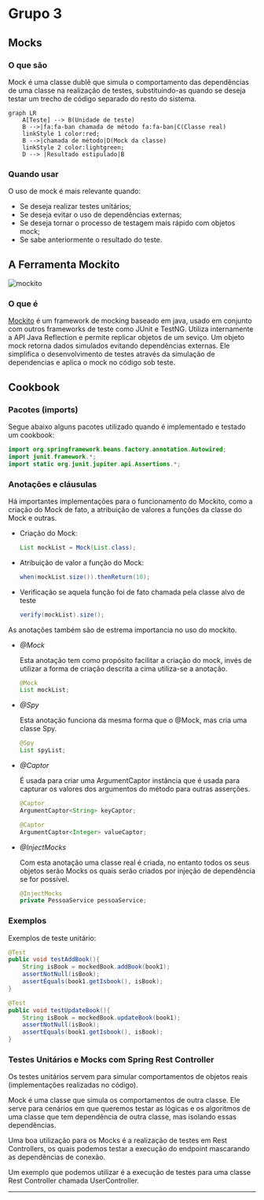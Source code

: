 # Grupo 3

## Mocks

### O que são
  Mock é uma classe dublê que simula o comportamento das dependências de uma classe na realização de testes, substituindo-as quando se deseja testar um trecho de código separado do resto do sistema. 
  
```mermaid
graph LR
    A[Teste] --> B(Unidade de teste)
    B -->|fa:fa-ban chamada de método fa:fa-ban|C(Classe real)
    linkStyle 1 color:red;
    B -->|chamada de método|D(Mock da classe)
    linkStyle 2 color:lightgreen;
    D --> |Resultado estipulado|B
```

### Quando usar
O uso de mock é mais relevante quando:
- Se deseja realizar testes unitários;
- Se deseja evitar o uso de dependências externas;
- Se deseja tornar o processo de testagem mais rápido com objetos mock; 
- Se sabe anteriormente o resultado do teste.
## A Ferramenta Mockito

![mockito](https://github.com/mockito/mockito.github.io/raw/master/img/logo%402x.png)

### O que é
  [Mockito](https://site.mockito.org/) é um framework de mocking baseado em java, usado em conjunto com outros frameworks de teste como JUnit e TestNG. Utiliza internamente a API Java Reflection e permite replicar objetos de um seviço. Um objeto mock retorna dados simulados evitando dependências externas. Ele simplifica o desenvolvimento de testes através da simulação de dependencias e aplica o mock no código sob teste.
## Cookbook
### Pacotes (imports)
 Segue abaixo alguns pacotes utilizado quando é implementado e testado um cookbook:
 
```java
import org.springframework.beans.factory.annotation.Autowired;
import junit.framework.*;
import static org.junit.jupiter.api.Assertions.*;
```

### Anotações e cláusulas
  Há importantes implementações para o funcionamento do Mockito, como a criação do Mock de fato, a atribuição de valores a funções da classe do Mock e outras.

- Criação do Mock:
    
  ```java 
  List mockList = Mock(List.class);
  ```
      
- Atribuição de valor a função do Mock:

  ```java 
  when(mockList.size()).thenReturn(10);
  ```
  
- Verificação se aquela função foi de fato chamada pela classe alvo de teste

  ```java 
  verify(mockList).size();
  ```

As anotações também são de estrema importancia no uso do mockito.

- *@Mock*
    
    Esta anotação tem como propósito facilitar a criação do mock, invés de utilizar a forma de criação descrita a cima utiliza-se a anotação.
      
    ```java 
    @Mock
    List mockList;
    ```

- *@Spy*
    
    Esta anotação funciona da mesma forma que o @Mock, mas cria uma classe Spy.
    
    ```java 
    @Spy
    List spyList;
    ```

- *@Captor*
    
    É usada para criar uma ArgumentCaptor instância que é usada para capturar os valores dos argumentos do método para outras asserções.
    
    ```java 
    @Captor
    ArgumentCaptor<String> keyCaptor;

    @Captor
    ArgumentCaptor<Integer> valueCaptor;
     ```

- *@InjectMocks*

    Com esta anotação uma classe real é criada, no entanto todos os seus objetos serão Mocks os quais serão criados por injeção de dependência se for possível.
    
    ```java 
    @InjectMocks
    private PessoaService pessoaService;
    ```

### Exemplos

Exemplos de teste unitário:

```java
@Test
public void testAddBook(){
	String isBook = mockedBook.addBook(book1);
	assertNotNull(isBook);
	assertEquals(book1.getIsbook(), isBook);
}
```

```java
@Test
public void testUpdateBook(){
	String isBook = mockedBook.updateBook(book1);
	assertNotNull(isBook);
	assertEquals(book1.getIsbook(), isBook);
}
```
  
### Testes Unitários e Mocks com Spring Rest Controller

Os testes unitários servem para simular comportamentos de objetos reais (implementações realizadas no código).

Mock é uma classe que simula os comportamentos de outra classe. Ele serve para cenários em que queremos testar as lógicas e os algoritmos de uma classe que tem dependência de outra classe, mas isolando essas dependências.

Uma boa utilização para os Mocks é a realização de testes em Rest Controllers, os quais podemos testar a execução do endpoint mascarando as dependências de conexão.

Um exemplo que podemos utilizar é a execução de testes para uma classe Rest Controller chamada UserController.









    
-----------------------------------
